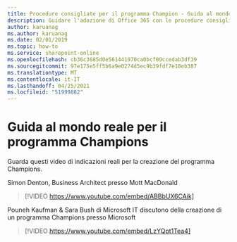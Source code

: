 ```yaml
---
title: Procedure consigliate per il programma Champion - Guida al mondo reale
description: Guidare l'adozione di Office 365 con le procedure consigliate per il programma Champion
author: karuanag
ms.author: karuanag
ms.date: 02/01/2019
ms.topic: how-to
ms.service: sharepoint-online
ms.openlocfilehash: cb36c3685d0e561441970ca0bcf09ccedab3df39
ms.sourcegitcommit: 97e175e5ff5b6a9e0274d5ec9b39fdf7e18eb387
ms.translationtype: MT
ms.contentlocale: it-IT
ms.lasthandoff: 04/25/2021
ms.locfileid: "51999882"
---
```

# <a name="real-world-guidance-for-your-champions-program"></a>Guida al mondo reale per il programma Champions

Guarda questi video di indicazioni reali per la creazione del programma Champions.  

Simon Denton, Business Architect presso Mott MacDonald

> [!VIDEO https://www.youtube.com/embed/ABBbUX6CAik]

Pouneh Kaufman & Sara Bush di Microsoft IT discutono della creazione di un programma Champions presso Microsoft

> [!VIDEO https://www.youtube.com/embed/LzYQpt1Tea4]
